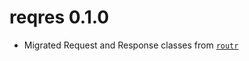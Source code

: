 # reqres 0.1.0

* Migrated Request and Response classes from 
  [`routr`](https://github.com/thomasp85/routr)



